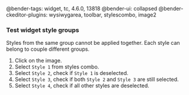 @bender-tags: widget, tc, 4.6.0, 13818
@bender-ui: collapsed
@bender-ckeditor-plugins: wysiwygarea, toolbar, stylescombo, image2

### Test widget style groups
Styles from the same group cannot be applied together. Each style can belong to couple different groups.

1. Click on the image.
1. Select `Style 1` from styles combo.
1. Select `Style 2`, check if `Style 1` is deselected.
1. Select `Style 3`, check if both `Style 2` and `Style 3` are still selected.
1. Select `Style 4`, check if all other styles are deselected.
